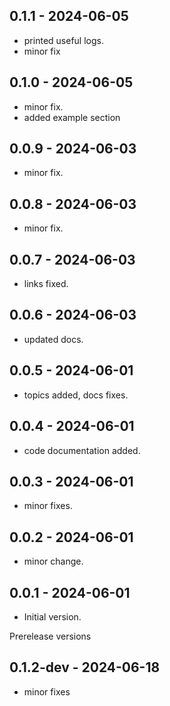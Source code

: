 ## 0.1.1 - 2024-06-05

- printed useful logs.
- minor fix

## 0.1.0 - 2024-06-05

- minor fix.
- added example section

## 0.0.9 - 2024-06-03

- minor fix.

## 0.0.8 - 2024-06-03

- minor fix.

## 0.0.7 - 2024-06-03

- links fixed.

## 0.0.6 - 2024-06-03

- updated docs.

## 0.0.5 - 2024-06-01

- topics added, docs fixes.

## 0.0.4 - 2024-06-01

- code documentation added.

## 0.0.3 - 2024-06-01

- minor fixes.

## 0.0.2 - 2024-06-01

- minor change.

## 0.0.1 - 2024-06-01

- Initial version.

Prerelease versions

## 0.1.2-dev - 2024-06-18

- minor fixes